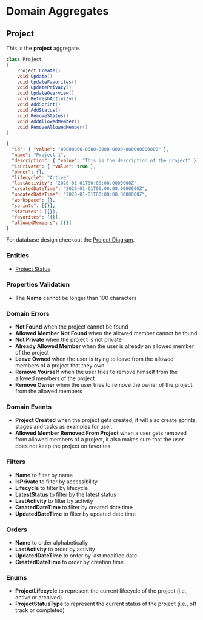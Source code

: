
# Domain Aggregates

## Project

This is the **project** aggregate.

```csharp
class Project
{
    Project Create()
    void Update()
    void UpdateFavorites()
    void UpdatePrivacy()
    void UpdateOverview()
    void RefreshActivity()
    void AddSprint()
    void AddStatus()
    void RemoveStatus()
    void AddAllowedMember()
    void RemoveAllowedMember()
}
```

```json
{
  "id": { "value": "00000000-0000-0000-0000-000000000000" },
  "name": "Project 1",
  "description": { "value": "This is the description of the project" },
  "isPrivate": { "value": true },
  "owner": {},
  "lifecycle": "Active",
  "lastActivity": "2020-01-01T00:00:00.0000000Z",
  "createdDateTime": "2020-01-01T00:00:00.0000000Z",
  "updatedDateTime": "2020-01-01T00:00:00.0000000Z",
  "workspace": {},
  "sprints": [{}],
  "statuses": [{}],
  "favorites": [{}],
  "allowedMembers": [{}]
}
```

For database design checkout the [Project Diagram](../../database-diagrams/aggregates/Diagram.Project.md).

### Entities

- [Project Status](../entities/project/Entity.ProjectStatus.md)

### Properties Validation

- The **Name** cannot be longer than 100 characters

### Domain Errors

- **Not Found** when the project cannot be found
- **Allowed Member Not Found** when the allowed member cannot be found
- **Not Private** when the project is not private
- **Already Allowed Member** when the user is already an allowed member of the project
- **Leave Owned** when the user is trying to leave from the allowed members of a project that they own
- **Remove Yourself** when the user tries to remove himself from the allowed members of the project
- **Remove Owner** when the user tries to remove the owner of the project from the allowed members

### Domain Events

- **Project Created** when the project gets created, it will also create sprints, stages and tasks as examples for user. 
- **Allowed Member Removed From Project** when a user gets removed from allowed members of a project, 
it also makes sure that the user does not keep the project on favorites 

### Filters

- **Name** to filter by name
- **IsPrivate** to filter by accessibility
- **Lifecycle** to filter by lifecycle
- **LatestStatus** to filter by the latest status
- **LastActivity** to filter by activity
- **CreatedDateTime** to filter by created date time
- **UpdatedDateTime** to filter by updated date time

### Orders

- **Name** to order alphabetically
- **LastActivity** to order by activity
- **UpdatedDateTime** to order by last modified date
- **CreatedDateTime** to order by creation time

### Enums

- **ProjectLifecycle** to represent the current lifecycle of the project (i.e., active or archived)
- **ProjectStatusType** to represent the current status of the project (i.e., off track or completed)